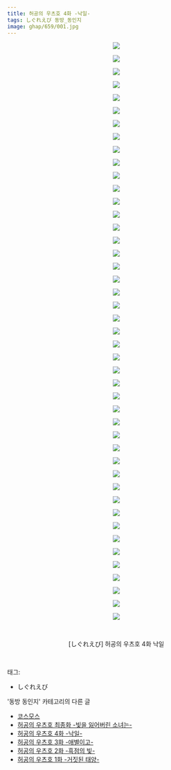 ```yaml
---
title: 허공의 우츠호 4화 -낙일-
tags: しぐれえび 동방_동인지
image: ghap/659/001.jpg
---
```

<div class="article">
<p style="text-align: center; clear: none; float: none;"><img src="{{ site.nasurl }}/ghap/659/001.jpg"/></p>
<p style="text-align: center; clear: none; float: none;"><img src="{{ site.nasurl }}/ghap/659/002.jpg"/></p>
<p style="text-align: center; clear: none; float: none;"><img src="{{ site.nasurl }}/ghap/659/003.jpg"/></p>
<p style="text-align: center; clear: none; float: none;"><img src="{{ site.nasurl }}/ghap/659/004.jpg"/></p>
<p style="text-align: center; clear: none; float: none;"><img src="{{ site.nasurl }}/ghap/659/005.jpg"/></p>
<p style="text-align: center; clear: none; float: none;"><img src="{{ site.nasurl }}/ghap/659/006.jpg"/></p>
<p style="text-align: center; clear: none; float: none;"><img src="{{ site.nasurl }}/ghap/659/007.jpg"/></p>
<p style="text-align: center; clear: none; float: none;"><img src="{{ site.nasurl }}/ghap/659/008.jpg"/></p>
<p style="text-align: center; clear: none; float: none;"><img src="{{ site.nasurl }}/ghap/659/009.jpg"/></p>
<p style="text-align: center; clear: none; float: none;"><img src="{{ site.nasurl }}/ghap/659/010.jpg"/></p>
<p style="text-align: center; clear: none; float: none;"><img src="{{ site.nasurl }}/ghap/659/011.jpg"/></p>
<p style="text-align: center; clear: none; float: none;"><img src="{{ site.nasurl }}/ghap/659/012.jpg"/></p>
<p style="text-align: center; clear: none; float: none;"><img src="{{ site.nasurl }}/ghap/659/013.jpg"/></p>
<p style="text-align: center; clear: none; float: none;"><img src="{{ site.nasurl }}/ghap/659/014.jpg"/></p>
<p style="text-align: center; clear: none; float: none;"><img src="{{ site.nasurl }}/ghap/659/015.jpg"/></p>
<p style="text-align: center; clear: none; float: none;"><img src="{{ site.nasurl }}/ghap/659/016.jpg"/></p>
<p style="text-align: center; clear: none; float: none;"><img src="{{ site.nasurl }}/ghap/659/017.jpg"/></p>
<p style="text-align: center; clear: none; float: none;"><img src="{{ site.nasurl }}/ghap/659/018.jpg"/></p>
<p style="text-align: center; clear: none; float: none;"><img src="{{ site.nasurl }}/ghap/659/019.jpg"/></p>
<p style="text-align: center; clear: none; float: none;"><img src="{{ site.nasurl }}/ghap/659/020.jpg"/></p>
<p style="text-align: center; clear: none; float: none;"><img src="{{ site.nasurl }}/ghap/659/021.jpg"/></p>
<p style="text-align: center; clear: none; float: none;"><img src="{{ site.nasurl }}/ghap/659/022.jpg"/></p>
<p style="text-align: center; clear: none; float: none;"><img src="{{ site.nasurl }}/ghap/659/023.jpg"/></p>
<p style="text-align: center; clear: none; float: none;"><img src="{{ site.nasurl }}/ghap/659/024.jpg"/></p>
<p style="text-align: center; clear: none; float: none;"><img src="{{ site.nasurl }}/ghap/659/025.jpg"/></p>
<p style="text-align: center; clear: none; float: none;"><img src="{{ site.nasurl }}/ghap/659/026.jpg"/></p>
<p style="text-align: center; clear: none; float: none;"><img src="{{ site.nasurl }}/ghap/659/027.jpg"/></p>
<p style="text-align: center; clear: none; float: none;"><img src="{{ site.nasurl }}/ghap/659/028.jpg"/></p>
<p style="text-align: center; clear: none; float: none;"><img src="{{ site.nasurl }}/ghap/659/029.jpg"/></p>
<p style="text-align: center; clear: none; float: none;"><img src="{{ site.nasurl }}/ghap/659/030.jpg"/></p>
<p style="text-align: center; clear: none; float: none;"><img src="{{ site.nasurl }}/ghap/659/031.jpg"/></p>
<p style="text-align: center; clear: none; float: none;"><img src="{{ site.nasurl }}/ghap/659/032.jpg"/></p>
<p style="text-align: center; clear: none; float: none;"><img src="{{ site.nasurl }}/ghap/659/033.jpg"/></p>
<p style="text-align: center; clear: none; float: none;"><img src="{{ site.nasurl }}/ghap/659/034.jpg"/></p>
<p style="text-align: center; clear: none; float: none;"><img src="{{ site.nasurl }}/ghap/659/035.jpg"/></p>
<p style="text-align: center; clear: none; float: none;"><img src="{{ site.nasurl }}/ghap/659/036.jpg"/></p>
<p style="text-align: center; clear: none; float: none;"><img src="{{ site.nasurl }}/ghap/659/037.jpg"/></p>
<p style="text-align: center; clear: none; float: none;"><img src="{{ site.nasurl }}/ghap/659/038.jpg"/></p>
<p style="text-align: center; clear: none; float: none;"><img src="{{ site.nasurl }}/ghap/659/039.jpg"/></p>
<p style="text-align: center; clear: none; float: none;"><img src="{{ site.nasurl }}/ghap/659/040.jpg"/></p>
<p style="text-align: center; clear: none; float: none;"><img src="{{ site.nasurl }}/ghap/659/041.jpg"/></p>
<p style="text-align: center; clear: none; float: none;"><img src="{{ site.nasurl }}/ghap/659/042.jpg"/></p>
<p style="text-align: center; clear: none; float: none;"><img src="{{ site.nasurl }}/ghap/659/043.jpg"/></p>
<p style="text-align: center; clear: none; float: none;"><img src="{{ site.nasurl }}/ghap/659/044.jpg"/></p>
<p style="text-align: center; clear: none; float: none;"><img src="{{ site.nasurl }}/ghap/659/045.jpg"/></p>
<p style="text-align: center; clear: none; float: none;"><br/></p>
<p style="text-align: center; clear: none; float: none;">[しぐれえび] 허공의 우츠호 4화 낙일</p>
<p><br/></p>
</div><div class="tagTrail">
<p>태그: </p>
<ul>
<li>しぐれえび</li>
</ul>
</div><div class="another">
<p>'동방 동인지' 카테고리의 다른 글</p>
<ul>
<li><a href="/2016-07-04-ghap_661">코스모스</a></li>
<li><a href="/2016-07-03-ghap_660">허공의 우츠호 최종화 -빛을 잃어버린 소녀는-</a></li>
<li><a href="/2016-07-03-ghap_659">허공의 우츠호 4화 -낙일-</a></li>
<li><a href="/2016-07-03-ghap_658">허공의 우츠호 3화 -애별이고-</a></li>
<li><a href="/2016-07-03-ghap_657">허공의 우츠호 2화 -흑점의 빛-</a></li>
<li><a href="/2016-07-03-ghap_656">허공의 우츠호 1화 -거짓된 태양-</a></li>
</ul>
</div><div class="cb_module cb_fluid">
<div class="cb_wrt cb_profile">
</div><!-- commentList close -->
</div>